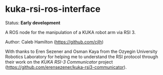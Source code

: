 # kuka-rsi-ros-interface

Status: **Early development**

A ROS node for the manipulation of a KUKA robot arm via RSI 3.

Author: Caleb Hamilton (https://github.com/cjlh)

With thanks to Eren Sezener and Osman Kaya from the Ozyegin University Robotics Laboratory for helping me to understand the RSI protocol through their work on the *KUKA RSI-3 Communicator* project (https://github.com/erensezener/kuka-rsi3-communicator).
